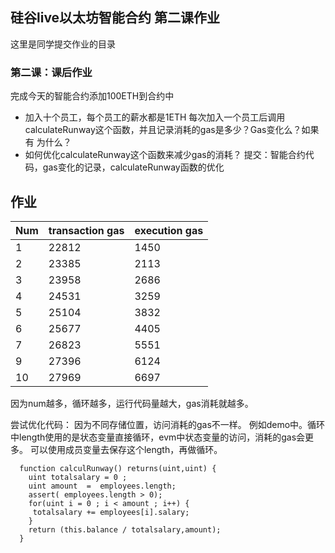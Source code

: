 ## 硅谷live以太坊智能合约 第二课作业
这里是同学提交作业的目录

### 第二课：课后作业
完成今天的智能合约添加100ETH到合约中
- 加入十个员工，每个员工的薪水都是1ETH
每次加入一个员工后调用calculateRunway这个函数，并且记录消耗的gas是多少？Gas变化么？如果有 为什么？
- 如何优化calculateRunway这个函数来减少gas的消耗？
提交：智能合约代码，gas变化的记录，calculateRunway函数的优化


## 作业
| Num|  transaction gas |  execution gas |
| --- | --- | --- | 
| 1 | 22812 |  1450|
|2 | 23385 |   2113
| 3  |23958| 2686  |  
| 4 |  24531  | 3259  |  
| 5 | 25104 | 3832  |  
| 6 | 25677| 4405 |  
| 7 | 26823|  5551|  
| 9 |  27396 | 6124 |  
| 10 |  27969 | 6697 |  
因为num越多，循环越多，运行代码量越大，gas消耗就越多。

尝试优化代码：
因为不同存储位置，访问消耗的gas不一样。
例如demo中。循环中length使用的是状态变量直接循环，evm中状态变量的访问，消耗的gas会更多。
可以使用成员变量去保存这个length，再做循环。
```
  function calculRunway() returns(uint,uint) {
    uint totalsalary = 0 ;
    uint amount  =  employees.length;
    assert( employees.length > 0);
    for(uint i = 0 ; i < amount ; i++) {
     totalsalary += employees[i].salary;
    }
    return (this.balance / totalsalary,amount);
  }
```
